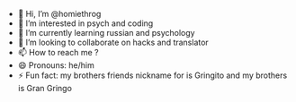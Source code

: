 - 👋 Hi, I’m @homiethrog
- 👀 I’m interested in psych and coding
- 🌱 I’m currently learning russian and psychology
- 💞️ I’m looking to collaborate on hacks and translator
- 📫 How to reach me ?
- 😄 Pronouns: he/him
- ⚡ Fun fact: my brothers friends nickname for is Gringito and my brothers is Gran Gringo

<!---
homiethrog/homiethrog is a ✨ special ✨ repository because its `README.md` (this file) appears on your GitHub profile.
You can click the Preview link to take a look at your changes.
--->
